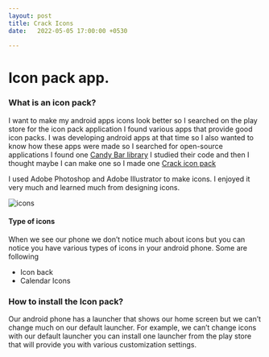 ```yaml
---
layout: post
title: Crack Icons
date:   2022-05-05 17:00:00 +0530

---
```



# Icon pack app.



### What is an icon pack?


I want to make my android apps icons look better so I searched on the play store for the icon pack application I found various apps that provide good icon packs. I was developing android apps at that time so I also wanted to know how these apps were made so I searched for open-source applications I found one [Candy Bar library](https://github.com/danimahardhika/candybar-library)  I studied their code and then I thought maybe I can make one so I made one [Crack icon pack](https://play.google.com/store/apps/details?id=com.icon.pack.crack&hl=en&gl=US)

I used Adobe Photoshop and Adobe Illustrator to make icons. I enjoyed it very much and learned much from designing icons. 


 <img src="{{ '/assets/img/icon.jpg' | relative_url }}" class="" alt="icons">


#### Type of icons

When we see our phone we don’t notice much about icons but you can notice you have various types of icons in your android phone. Some are following


- Icon back
- Calendar Icons





### How to install the Icon pack?

Our android phone has a launcher that shows our home screen but we can’t change much on our default launcher. For example, we can’t change icons with our default launcher you can install one launcher from the play store that will provide you with various customization settings.


